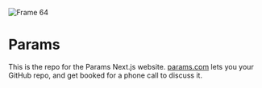 
![Frame 64](https://github.com/user-attachments/assets/f5448499-b10b-4fb6-8a5c-68cb63d7a4fa)

# Params

This is the repo for the Params Next.js website. [params.com](https://params.com) lets you your GitHub repo, and get booked for a phone call to discuss it. 
